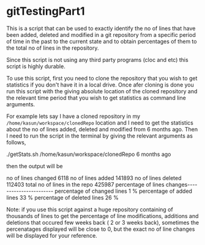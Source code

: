 # gitTestingPart1

This is a script that can be used to exactly identify the no of lines that have been added, deleted and modified in a git repository
from a specific period of time in the past to the current state and to obtain percentages of them to the total no of lines in the
repository.

Since this script is not using any third party programs (cloc and etc) this script is highly durable.

To use this script, first you need to clone the repository that you wish to get statistics if you don't have it in a local drive.
Once afer cloning is done you run this script with the giving absolute location of the cloned repository and the relevant time
period that you wish to get statistics as command line arguments.

For example lets say I have a cloned repository in my `/home/kasun/workspace/clonedRepo` location and I need to get the statistics 
about the no of lines added, deleted and modified from 6 months ago. Then I need to run the script in the terminal by giving the
relevant arguments as follows,

./getStats.sh /home/kasun/workspace/clonedRepo 6 months ago

then the output will be 

no of lines changed 6118
no of lines added 141893
no of lines deleted 112403
total no of lines in the repo 425987
percentage of lines changes-----------------------
percentage of changed lines 1 %
percentage of added lines 33 %
percentage of deleted lines 26 %




Note: if you use this script against a huge repository containing of thousands of lines to get the percentage of line modifications,
additions and deletions that occured few weeks back ( 2 or 3 weeks back), sometimes the percenatages displayed will be close to 0, 
but the exact no of line changes will be displayed for your reference.

